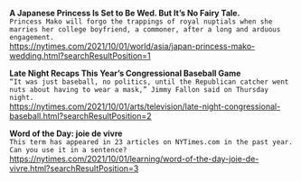 **A Japanese Princess Is Set to Be Wed. But It’s No Fairy Tale.**\
`Princess Mako will forgo the trappings of royal nuptials when she marries her college boyfriend, a commoner, after a long and arduous engagement.`\
https://nytimes.com/2021/10/01/world/asia/japan-princess-mako-wedding.html?searchResultPosition=1

**Late Night Recaps This Year’s Congressional Baseball Game**\
`“It was just baseball, no politics, until the Republican catcher went nuts about having to wear a mask,” Jimmy Fallon said on Thursday night.`\
https://nytimes.com/2021/10/01/arts/television/late-night-congressional-baseball.html?searchResultPosition=2

**Word of the Day: joie de vivre**\
`This term has appeared in 23 articles on NYTimes.com in the past year. Can you use it in a sentence?`\
https://nytimes.com/2021/10/01/learning/word-of-the-day-joie-de-vivre.html?searchResultPosition=3

